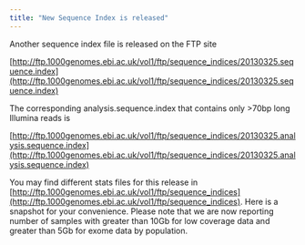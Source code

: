 ```yaml
---
title: "New Sequence Index is released"
---
```

                    
Another sequence index file is released on the FTP site

[http://ftp.1000genomes.ebi.ac.uk/vol1/ftp/sequence_indices/20130325.sequence.index](http://ftp.1000genomes.ebi.ac.uk/vol1/ftp/sequence_indices/20130325.sequence.index)  

The corresponding analysis.sequence.index that contains only >70bp long Illumina reads is   

[http://ftp.1000genomes.ebi.ac.uk/vol1/ftp/sequence_indices/20130325.analysis.sequence.index](http://ftp.1000genomes.ebi.ac.uk/vol1/ftp/sequence_indices/20130325.analysis.sequence.index)  

You may find different stats files for this release in [http://ftp.1000genomes.ebi.ac.uk/vol1/ftp/sequence_indices](http://ftp.1000genomes.ebi.ac.uk/vol1/ftp/sequence_indices). Here is a snapshot for your convenience.  Please note that we are now reporting number of samples with greater than 10Gb for low coverage data and greater than 5Gb for exome data by population.

